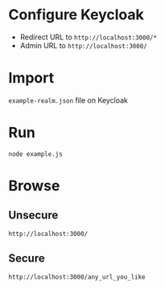 # Configure Keycloak

* Redirect URL to `http://localhost:3000/*`
* Admin URL to `http://localhost:3000/`

# Import

`example-realm.json` file on Keycloak

# Run

`node example.js`

# Browse

## Unsecure

`http://localhost:3000/`

## Secure

`http://localhost:3000/any_url_you_like`



